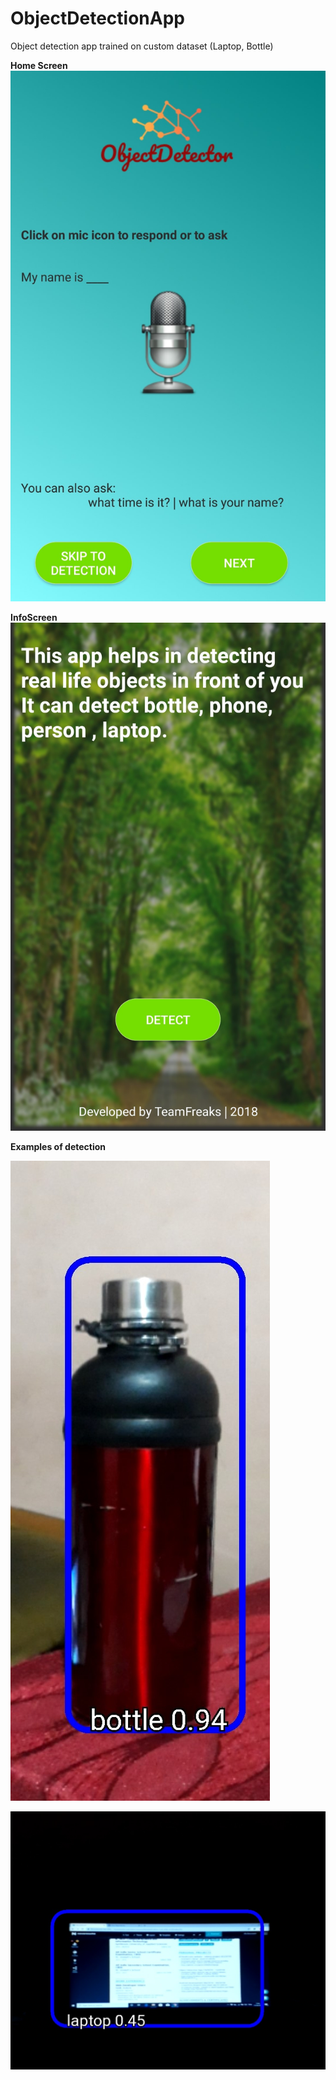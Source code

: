 # ObjectDetectionApp
Object detection app trained on custom dataset (Laptop, Bottle)

**Home Screen** 
![](Images/homeScreen.jpg)



**InfoScreen**
![](Images/infoScreen.jpg)

**Examples of detection**


![](Images/detectionBottle.jpg)


![](Images/detectionLaptop.jpg)
